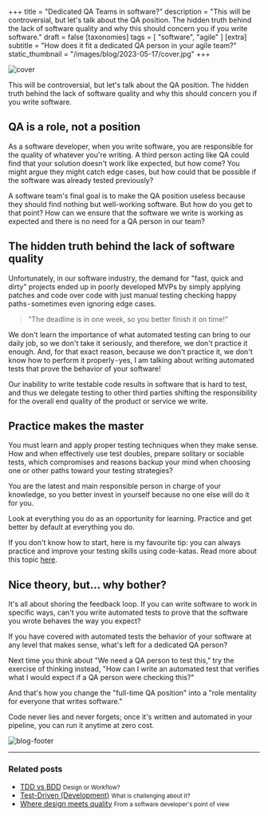 +++
title = "Dedicated QA Teams in software?"
description = "This will be controversial, but let's talk about the QA position. The hidden truth behind the lack of software quality and why this should concern you if you write software."
draft = false
[taxonomies]
tags = [ "software", "agile" ]
[extra]
subtitle = "How does it fit a dedicated QA person in your agile team?"
static_thumbnail = "/images/blog/2023-05-17/cover.jpg"
+++

![cover](/images/blog/2023-05-17/cover.jpg)

This will be controversial, but let's talk about the QA position. The hidden truth behind the lack of software quality and why this should concern you if you write software.

<!-- more -->

## QA is a role, not a position

As a software developer, when you write software, you are responsible for the quality of whatever you're writing. A third person acting like QA could find that your solution doesn't work like expected, but how come? You might argue they might catch edge cases, but how could that be possible if the software was already tested previously?

A software team's final goal is to make the QA position useless because they should find nothing but well-working software. But how do you get to that point? How can we ensure that the software we write is working as expected and there is no need for a QA person in our team?

## The hidden truth behind the lack of software quality

Unfortunately, in our software industry, the demand for "fast, quick and dirty" projects ended up in poorly developed MVPs by simply applying patches and code over code with just manual testing checking happy paths - sometimes even ignoring edge cases.

> "The deadline is in one week, so you better finish it on time!"

We don't learn the importance of what automated testing can bring to our daily job, so we don't take it seriously, and therefore, we don't practice it enough. And, for that exact reason, because we don't practice it, we don't know how to perform it properly - yes, I am talking about writing automated tests that prove the behavior of your software!

Our inability to write testable code results in software that is hard to test, and thus we delegate testing to other third parties shifting the responsibility for the overall end quality of the product or service we write.

## Practice makes the master

You must learn and apply proper testing techniques when they make sense. How and when effectively use test doubles, prepare solitary or sociable tests, which compromises and reasons backup your mind when choosing one or other paths toward your testing strategies?

You are the latest and main responsible person in charge of your knowledge, so you better invest in yourself because no one else will do it for you.

Look at everything you do as an opportunity for learning. Practice and get better by default at everything you do.

If you don't know how to start, here is my favourite tip: you can always practice and improve your testing skills using code-katas. Read more about this topic [here](/blog/test-driven-development/).

## Nice theory, but… why bother?

It's all about shoring the feedback loop. If you can write software to work in specific ways, can't you write automated tests to prove that the software you wrote behaves the way you expect?

If you have covered with automated tests the behavior of your software at any level that makes sense, what's left for a dedicated QA person?

Next time you think about "We need a QA person to test this," try the exercise of thinking instead, "How can I write an automated test that verifies what I would expect if a QA person were checking this?"

And that's how you change the "full-time QA position" into a "role mentality for everyone that writes software."

Code never lies and never forgets; once it's written and automated in your pipeline, you can run it anytime at zero cost.

![blog-footer](/images/blog/2023-05-17/footer.jpg)


---

### Related posts

- [TDD vs BDD](/blog/tdd-vs-bdd/) <small>Design or Workflow?</small>
- [Test-Driven (Development)](/blog/test-driven-development/) <small>What is challenging about it?</small>
- [Where design meets quality](/blog/the-art-of-testing/) <small>From a software developer's point of view</small>
